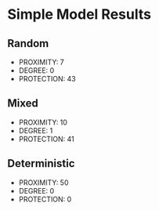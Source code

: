 # Simple Model Results

## Random

* PROXIMITY: 7
* DEGREE: 0
* PROTECTION: 43

## Mixed

* PROXIMITY: 10
* DEGREE: 1
* PROTECTION: 41

## Deterministic

* PROXIMITY: 50
* DEGREE: 0
* PROTECTION: 0


